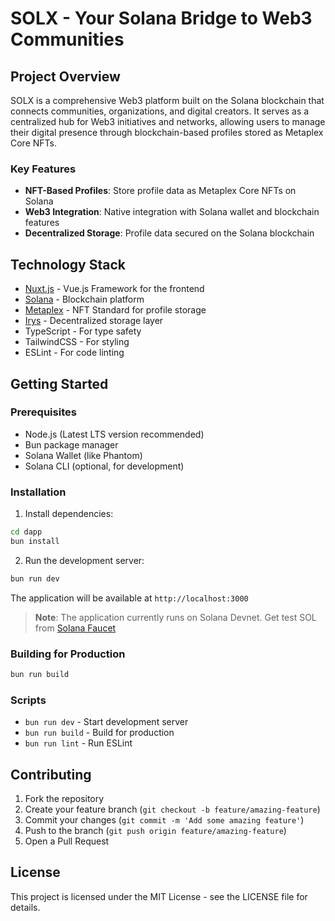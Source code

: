 # SOLX - Your Solana Bridge to Web3 Communities

## Project Overview
SOLX is a comprehensive Web3 platform built on the Solana blockchain that connects communities, organizations, and digital creators. It serves as a centralized hub for Web3 initiatives and networks, allowing users to manage their digital presence through blockchain-based profiles stored as Metaplex Core NFTs.

### Key Features
- **NFT-Based Profiles**: Store profile data as Metaplex Core NFTs on Solana
- **Web3 Integration**: Native integration with Solana wallet and blockchain features
- **Decentralized Storage**: Profile data secured on the Solana blockchain

## Technology Stack
- [Nuxt.js](https://nuxt.com/) - Vue.js Framework for the frontend
- [Solana](https://solana.com/) - Blockchain platform
- [Metaplex](https://www.metaplex.com/) - NFT Standard for profile storage
- [Irys](https://irys.xyz/) - Decentralized storage layer
- TypeScript - For type safety
- TailwindCSS - For styling
- ESLint - For code linting

## Getting Started

### Prerequisites
- Node.js (Latest LTS version recommended)
- Bun package manager
- Solana Wallet (like Phantom)
- Solana CLI (optional, for development)

### Installation
1. Install dependencies:
```bash
cd dapp
bun install
```

2. Run the development server:
```bash
bun run dev
```

The application will be available at `http://localhost:3000`

> **Note**: The application currently runs on Solana Devnet. Get test SOL from [Solana Faucet](https://faucet.solana.com/)

### Building for Production
```bash
bun run build
```

### Scripts
- `bun run dev` - Start development server
- `bun run build` - Build for production
- `bun run lint` - Run ESLint

## Contributing
1. Fork the repository
2. Create your feature branch (`git checkout -b feature/amazing-feature`)
3. Commit your changes (`git commit -m 'Add some amazing feature'`)
4. Push to the branch (`git push origin feature/amazing-feature`)
5. Open a Pull Request

## License
This project is licensed under the MIT License - see the LICENSE file for details. 